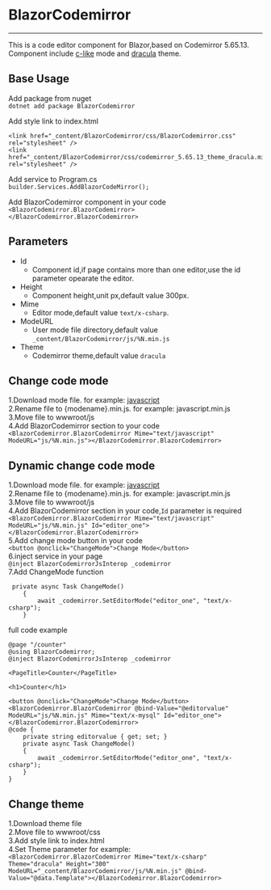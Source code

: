 ﻿# BlazorCodemirror
---
This is a code editor component for Blazor,based on Codemirror 5.65.13.  
Component include [c-like](https://codemirror.net/5/mode/clike/index.html) mode and [dracula](https://codemirror.net/5/demo/theme.html#dracula) theme.

## Base Usage
Add package from nuget  
`dotnet add package BlazorCodemirror`

Add style link to index.html
```
<link href="_content/BlazorCodemirror/css/BlazorCodemirror.css" rel="stylesheet" />
<link href="_content/BlazorCodemirror/css/codemirror_5.65.13_theme_dracula.min.css" rel="stylesheet" />
```

Add service to Program.cs  
`builder.Services.AddBlazorCodeMirror();`

Add BlazorCodemirror component in your code  
`<BlazorCodemirror.BlazorCodemirror></BlazorCodemirror.BlazorCodemirror>`
## Parameters
* Id  
  - Component id,if page contains more than one editor,use the id parameter opearate the editor.
* Height
  - Component height,unit px,default value 300px.
* Mime
  - Editor mode,default value `text/x-csharp`.
* ModeURL
  - User mode file directory,default value `_content/BlazorCodemirror/js/%N.min.js`
* Theme
  - Codemirror theme,default value `dracula`
  
## Change code mode
1.Download mode file. for example: [javascript](https://codemirror.net/5/mode/javascript/javascript.js)  
2.Rename file to {modename}.min.js. for example: javascript.min.js   
3.Move file to wwwroot/js  
4.Add BlazorCodemirror section to your code  
`<BlazorCodemirror.BlazorCodemirror Mime="text/javascript" ModeURL="js/%N.min.js"></BlazorCodemirror.BlazorCodemirror>`  
## Dynamic change code mode
1.Download mode file. for example: [javascript](https://codemirror.net/5/mode/javascript/javascript.js)  
2.Rename file to {modename}.min.js. for example: javascript.min.js   
3.Move file to wwwroot/js  
4.Add BlazorCodemirror section in your code,`Id` parameter is required  
`<BlazorCodemirror.BlazorCodemirror Mime="text/javascript" ModeURL="js/%N.min.js" Id="editor_one"></BlazorCodemirror.BlazorCodemirror>`  
5.Add change mode button in your code  
`<button @onclick="ChangeMode">Change Mode</button>`  
6.inject service in your page  
`@inject BlazorCodemirrorJsInterop _codemirror`  
7.Add ChangeMode function
```
 private async Task ChangeMode()
    {
        await _codemirror.SetEditorMode("editor_one", "text/x-csharp");
    }
```
full code example  
```
@page "/counter"
@using BlazorCodemirror;
@inject BlazorCodemirrorJsInterop _codemirror

<PageTitle>Counter</PageTitle>

<h1>Counter</h1>

<button @onclick="ChangeMode">Change Mode</button>
<BlazorCodemirror.BlazorCodemirror @bind-Value="@editorvalue" ModeURL="js/%N.min.js" Mime="text/x-mysql" Id="editor_one"></BlazorCodemirror.BlazorCodemirror>
@code {
    private string editorvalue { get; set; }
    private async Task ChangeMode()
    {
        await _codemirror.SetEditorMode("editor_one", "text/x-csharp");
    }
}

```
## Change theme  
1.Download theme file  
2.Move file to wwwroot/css  
3.Add style link to index.html  
4.Set Theme parameter for example:  
`<BlazorCodemirror.BlazorCodemirror Mime="text/x-csharp" Theme="dracula" Height="300" ModeURL="_content/BlazorCodemirror/js/%N.min.js" @bind-Value="@data.Template"></BlazorCodemirror.BlazorCodemirror>`